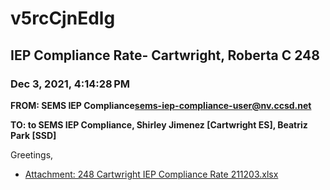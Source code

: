 # v5rcCjnEdlg
## IEP Compliance Rate- Cartwright, Roberta C 248
### Dec 3, 2021, 4:14:28 PM
**FROM: SEMS IEP Compliance<sems-iep-compliance-user@nv.ccsd.net>**

**TO: to SEMS IEP Compliance, Shirley Jimenez [Cartwright ES], Beatriz Park [SSD]**


Greetings,  





* [Attachment: 248 Cartwright IEP Compliance Rate 211203.xlsx](v5rcCjnEdlg-attachment-1.xlsx)
